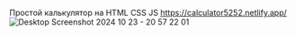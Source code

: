Простой калькулятор на HTML CSS JS
https://calculator5252.netlify.app/
![Desktop Screenshot 2024 10 23 - 20 57 22 01](https://github.com/user-attachments/assets/ee1bd118-8e87-4555-b9a7-1cd8482578ce)
